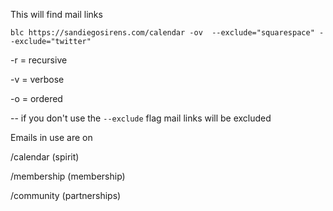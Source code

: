 This will find mail links

`blc https://sandiegosirens.com/calendar -ov  --exclude="squarespace" --exclude="twitter"`

-r = recursive

-v = verbose

-o = ordered

-- if you don't use the `--exclude` flag mail links will be excluded


Emails in use are on 

/calendar (spirit)

/membership (membership)

/community (partnerships)
